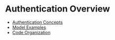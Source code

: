 # Authentication Overview

* [Authentication Concepts](concepts.md)
* [Model Examples](model-examples.md)
* [Code Organization](code.md)